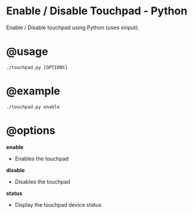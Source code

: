 Enable / Disable Touchpad - Python
==================================

Enable / Disable touchpad using Python (uses xinput).

@usage
=======
	./touchpad.py [OPTIONS]

@example
========
	./touchpad.py enable

@options
========
**enable**

- Enables the touchpad
              
**disable**

- Disables the touchpad
              
**status**

- Display the touchpad device status

